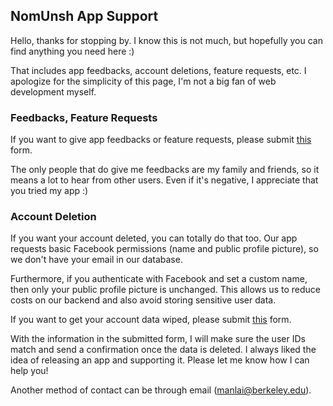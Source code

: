 ## NomUnsh App Support

Hello, thanks for stopping by. I know this is not much, but hopefully you can find anything you need here :)

That includes app feedbacks, account deletions, feature requests, etc.
I apologize for the simplicity of this page, I'm not a big fan of web development myself.

### Feedbacks, Feature Requests

If you want to give app feedbacks or feature requests, please submit [this](https://forms.gle/5dnL9EkvBgTbyf4c9) form.

The only people that do give me feedbacks are my family and friends, so it means a lot to hear from other users.
Even if it's negative, I appreciate that you tried my app :)

### Account Deletion

If you want your account deleted, you can totally do that too.
Our app requests basic Facebook permissions (name and public profile picture), so we don't have your email in our database.

Furthermore, if you authenticate with Facebook and set a custom name, then only your public profile picture is unchanged.
This allows us to reduce costs on our backend and also avoid storing sensitive user data.

If you want to get your account data wiped, please submit [this](https://forms.gle/t1dh81MDMFcsdasM7) form.

With the information in the submitted form, I will make sure the user IDs match and send a confirmation once the data is deleted.
I always liked the idea of releasing an app and supporting it. Please let me know how I can help you!

Another method of contact can be through email (manlai@berkeley.edu).
